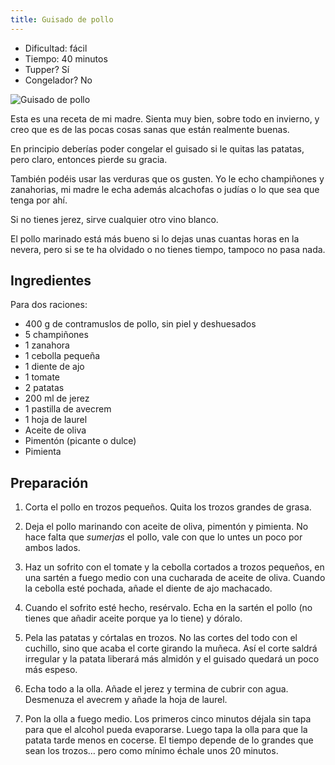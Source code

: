 ```yaml
---
title: Guisado de pollo
---
```


- Dificultad: fácil
- Tiempo: 40 minutos
- Tupper? Sí
- Congelador? No

![Guisado de pollo](/images/recipes/guisado.png)

Esta es una receta de mi madre. Sienta muy bien, sobre todo en invierno, y creo que es de las pocas cosas sanas que están realmente buenas.

En principio deberías poder congelar el guisado si le quitas las patatas, pero claro, entonces pierde su gracia.

También podéis usar las verduras que os gusten. Yo le echo champiñones y zanahorias, mi madre le echa además alcachofas o judías o lo que sea que tenga por ahí.

Si no tienes jerez, sirve cualquier otro vino blanco.

El pollo marinado está más bueno si lo dejas unas cuantas horas en la nevera, pero si se te ha olvidado o no tienes tiempo, tampoco no pasa nada.

## Ingredientes

Para dos raciones:

- 400 g de contramuslos de pollo, sin piel y deshuesados
- 5 champiñones
- 1 zanahora
- 1 cebolla pequeña
- 1 diente de ajo
- 1 tomate
- 2 patatas
- 200 ml de jerez
- 1 pastilla de avecrem
- 1 hoja de laurel
- Aceite de oliva
- Pimentón (picante o dulce)
- Pimienta

## Preparación

1. Corta el pollo en trozos pequeños. Quita los trozos grandes de grasa.

1. Deja el pollo marinando con aceite de oliva, pimentón y pimienta. No hace falta que _sumerjas_ el pollo, vale con que lo untes un poco por ambos lados.

1. Haz un sofrito con el tomate y la cebolla cortados a trozos pequeños, en una sartén a fuego medio con una cucharada de aceite de oliva. Cuando la cebolla esté pochada, añade el diente de ajo machacado.

1. Cuando el sofrito esté hecho, resérvalo. Echa en la sartén el pollo (no tienes que añadir aceite porque ya lo tiene) y dóralo.

1. Pela las patatas y córtalas en trozos. No las cortes del todo con el cuchillo, sino que acaba el corte girando la muñeca. Así el corte saldrá irregular y la patata liberará más almidón y el guisado quedará un poco más espeso.

1. Echa todo a la olla. Añade el jerez y termina de cubrir con agua. Desmenuza el avecrem y añade la hoja de laurel.

1. Pon la olla a fuego medio. Los primeros cinco minutos déjala sin tapa para que el alcohol pueda evaporarse. Luego tapa la olla para que la patata tarde menos en cocerse. El tiempo depende de lo grandes que sean los trozos… pero como mínimo échale unos 20 minutos.
